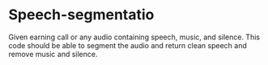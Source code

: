 # Speech-segmentatio
Given earning call or any audio containing speech, music, and silence. This code should be able to segment the audio and return clean speech and remove music and silence.
